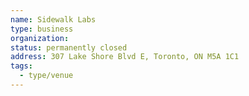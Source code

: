 ```yaml
---
name: Sidewalk Labs
type: business
organization: 
status: permanently closed
address: 307 Lake Shore Blvd E, Toronto, ON M5A 1C1
tags:
  - type/venue
---
```

